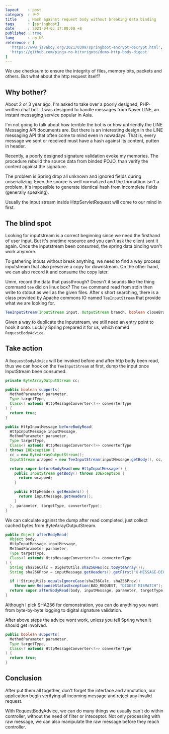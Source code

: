 ```yaml
---
layout    : post
category  : テク
title     : Hash against request body without breaking data binding
tags      : [springboot]
date      : 2021-04-03 17:00:00 +8
published : true
lang      : en-US
reference : [
  'https://www.javaboy.org/2021/0309/springboot-encrypt-decrypt.html',
  'https://github.com/pingu-no-hitorigoto/demo-http-body-digest'
]
---
```


We use checksum to ensure the integrity of files, memory bits, packets and others. But what about the http request itself?

<!--more-->

## Why bother?

About 2 or 3 year ago, I'm asked to take over a poorly designed, PHP-written chat bot. It was designed to handle messages from Naver LINE, an instant messaging service popular in Asia.

I'm not going to talk about how terrible the bot is or how unfriendly the LINE Messaging API documents are. But there is an interesting design in the LINE messaging API that often come to mind even in nowadays. That is, every message we sent or received must have a hash against its content, putten in header.

Recently, a poorly designed signature validation evoke my memories. The procedure rebuild the source data from binded POJO, than verify the content against the signature.

The problem is Spring drop all unknown and ignored fields during unserializing. Even the source is well normalized and the formattion isn't a problem, it's impossible to generate identical hash from incomplete fields (generally speaking).

Usually the input stream inside HttpServletRequest will come to our mind in first.

## The blind spot

Looking for inputstream is a correct beginning since we need the firsthand of user input. But it's onetime resource and you can't ask the client sent it again. Once the inputstream been consumed, the spring data binding won't work anymore.

To gathering inputs without break anything, we need to find a way process inputstream that also preserve a copy for downstream. On the other hand, we can also record it and consume the copy later.

Umm, record the data that passthrough? Doesn't it sounds like the thing command `tee` did on linux box? The `tee` command read from stdin then write to stdout as well as the given files. After s short searching, there is a class provided by Apache commons IO named `TeeInputStream` that provide what we are looking for.

```java
TeeInputStream(InputStream input, OutputStream branch, boolean closeBranch)
```

Given a way to duplicate the inputstream, we still need an entry point to hook it onto. Luckily Spring prepared it for us, which named `RequestBodyAdvice`.

## Take action

A `RequestBodyAdvice` will be invoked before and after http body been read, thus we can hook on the `TeeInputStream` at first, dump the input once InputStream been consumed.

```java
private ByteArrayOutputStream cc;

public boolean supports(
  MethodParameter parameter,
  Type targetType,
  Class<? extends HttpMessageConverter<?>> converterType
) {
  return true;
}

public HttpInputMessage beforeBodyRead(
  HttpInputMessage inputMessage,
  MethodParameter parameter,
  Type targetType,
  Class<? extends HttpMessageConverter<?>> converterType
) throws IOException {
  cc = new ByteArrayOutputStream();
  InputStream wrapped = new TeeInputStream(inputMessage.getBody(), cc, true);

  return super.beforeBodyRead(new HttpInputMessage() {
    public InputStream getBody() throws IOException {
      return wrapped;
    }

    public HttpHeaders getHeaders() {
      return inputMessage.getHeaders();
    }
  }, parameter, targetType, converterType);
}
```

We can calculate against the dump after read completed, just collect cached bytes from ByteArrayOutputStream.

```java
public Object afterBodyRead(
  Object body,
  HttpInputMessage inputMessage,
  MethodParameter parameter,
  Type targetType,
  Class<? extends HttpMessageConverter<?>> converterType
) {
  String sha256Calc = DigestUtils.sha256Hex(cc.toByteArray());
  String sha256Prov = inputMessage.getHeaders().getFirst("X-MESSAGE-DIGEST");

  if (!StringUtils.equalsIgnoreCase(sha256Calc, sha256Prov))
    throw new ResponseStatusException(BAD_REQUEST, "DIGEST MISMATCH");
  return super.afterBodyRead(body, inputMessage, parameter, targetType, converterType);
}
```

Although I pick SHA256 for demonstration, you can do anything you want from byte-by-byte logging to digital signature validation.

After above steps the advice wont work, unless you tell Spring when it should get involved.

```java
public boolean supports(
  MethodParameter parameter,
  Type targetType,
  Class<? extends HttpMessageConverter<?>> converterType
) {
  return true;
}
```

## Conclusion

After put them all together, don't forget the interface and annotation, our application begin verifying all incoming message and reject any invalid request.

With RequestBodyAdvice, we can do many things we usually can't do within controller, without the need of filter or inteceptor. Not only processing with raw message, we can also manipulate the raw message before they reach controller.
